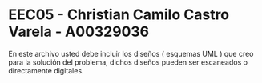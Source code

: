 # EEC05 - Christian Camilo Castro Varela - A00329036

En este archivo usted debe incluir los diseños ( esquemas UML ) que creo para la solución del problema, dichos diseños pueden ser escaneados o directamente digitales.
